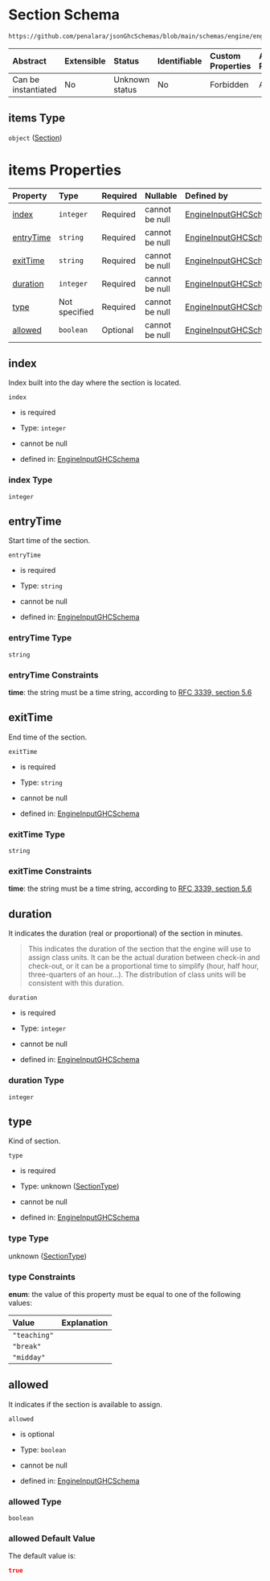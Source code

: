 # Section Schema

```txt
https://github.com/penalara/jsonGhcSchemas/blob/main/schemas/engine/engineSpecification.schema.json#/properties/frames/items/properties/days/items/properties/sections/items
```



| Abstract            | Extensible | Status         | Identifiable | Custom Properties | Additional Properties | Access Restrictions | Defined In                                                                                               |
| :------------------ | :--------- | :------------- | :----------- | :---------------- | :-------------------- | :------------------ | :------------------------------------------------------------------------------------------------------- |
| Can be instantiated | No         | Unknown status | No           | Forbidden         | Allowed               | none                | [engineSpecification.schema.json\*](../../../out/engineSpecification.schema.json "open original schema") |

## items Type

`object` ([Section](enginespecification-properties-frames-frame-properties-days-frameday-properties-sections-section.md))

# items Properties

| Property                | Type          | Required | Nullable       | Defined by                                                                                                                                                                                                                                                                                                                                           |
| :---------------------- | :------------ | :------- | :------------- | :--------------------------------------------------------------------------------------------------------------------------------------------------------------------------------------------------------------------------------------------------------------------------------------------------------------------------------------------------- |
| [index](#index)         | `integer`     | Required | cannot be null | [EngineInputGHCSchema](enginespecification-properties-frames-frame-properties-days-frameday-properties-sections-section-properties-index.md "https://github.com/penalara/jsonGhcSchemas/blob/main/schemas/engine/engineSpecification.schema.json#/properties/frames/items/properties/days/items/properties/sections/items/properties/index")         |
| [entryTime](#entrytime) | `string`      | Required | cannot be null | [EngineInputGHCSchema](enginespecification-properties-frames-frame-properties-days-frameday-properties-sections-section-properties-entrytime.md "https://github.com/penalara/jsonGhcSchemas/blob/main/schemas/engine/engineSpecification.schema.json#/properties/frames/items/properties/days/items/properties/sections/items/properties/entryTime") |
| [exitTime](#exittime)   | `string`      | Required | cannot be null | [EngineInputGHCSchema](enginespecification-properties-frames-frame-properties-days-frameday-properties-sections-section-properties-exittime.md "https://github.com/penalara/jsonGhcSchemas/blob/main/schemas/engine/engineSpecification.schema.json#/properties/frames/items/properties/days/items/properties/sections/items/properties/exitTime")   |
| [duration](#duration)   | `integer`     | Required | cannot be null | [EngineInputGHCSchema](enginespecification-properties-frames-frame-properties-days-frameday-properties-sections-section-properties-duration.md "https://github.com/penalara/jsonGhcSchemas/blob/main/schemas/engine/engineSpecification.schema.json#/properties/frames/items/properties/days/items/properties/sections/items/properties/duration")   |
| [type](#type)           | Not specified | Required | cannot be null | [EngineInputGHCSchema](enginespecification-properties-frames-frame-properties-days-frameday-properties-sections-section-properties-sectiontype.md "https://github.com/penalara/jsonGhcSchemas/blob/main/schemas/engine/engineSpecification.schema.json#/properties/frames/items/properties/days/items/properties/sections/items/properties/type")    |
| [allowed](#allowed)     | `boolean`     | Optional | cannot be null | [EngineInputGHCSchema](enginespecification-properties-frames-frame-properties-days-frameday-properties-sections-section-properties-allowed.md "https://github.com/penalara/jsonGhcSchemas/blob/main/schemas/engine/engineSpecification.schema.json#/properties/frames/items/properties/days/items/properties/sections/items/properties/allowed")     |

## index

Index built into the day where the section is located.

`index`

*   is required

*   Type: `integer`

*   cannot be null

*   defined in: [EngineInputGHCSchema](enginespecification-properties-frames-frame-properties-days-frameday-properties-sections-section-properties-index.md "https://github.com/penalara/jsonGhcSchemas/blob/main/schemas/engine/engineSpecification.schema.json#/properties/frames/items/properties/days/items/properties/sections/items/properties/index")

### index Type

`integer`

## entryTime

Start time of the section.

`entryTime`

*   is required

*   Type: `string`

*   cannot be null

*   defined in: [EngineInputGHCSchema](enginespecification-properties-frames-frame-properties-days-frameday-properties-sections-section-properties-entrytime.md "https://github.com/penalara/jsonGhcSchemas/blob/main/schemas/engine/engineSpecification.schema.json#/properties/frames/items/properties/days/items/properties/sections/items/properties/entryTime")

### entryTime Type

`string`

### entryTime Constraints

**time**: the string must be a time string, according to [RFC 3339, section 5.6](https://tools.ietf.org/html/rfc3339 "check the specification")

## exitTime

End time of the section.

`exitTime`

*   is required

*   Type: `string`

*   cannot be null

*   defined in: [EngineInputGHCSchema](enginespecification-properties-frames-frame-properties-days-frameday-properties-sections-section-properties-exittime.md "https://github.com/penalara/jsonGhcSchemas/blob/main/schemas/engine/engineSpecification.schema.json#/properties/frames/items/properties/days/items/properties/sections/items/properties/exitTime")

### exitTime Type

`string`

### exitTime Constraints

**time**: the string must be a time string, according to [RFC 3339, section 5.6](https://tools.ietf.org/html/rfc3339 "check the specification")

## duration

It indicates the duration (real or proportional) of the section in minutes.

> This indicates the duration of the section that the engine will use to assign class units. It can be the actual duration between check-in and check-out, or it can be a proportional time to simplify (hour, half hour, three-quarters of an hour...). The distribution of class units will be consistent with this duration.

`duration`

*   is required

*   Type: `integer`

*   cannot be null

*   defined in: [EngineInputGHCSchema](enginespecification-properties-frames-frame-properties-days-frameday-properties-sections-section-properties-duration.md "https://github.com/penalara/jsonGhcSchemas/blob/main/schemas/engine/engineSpecification.schema.json#/properties/frames/items/properties/days/items/properties/sections/items/properties/duration")

### duration Type

`integer`

## type

Kind of section.

`type`

*   is required

*   Type: unknown ([SectionType](enginespecification-properties-frames-frame-properties-days-frameday-properties-sections-section-properties-sectiontype.md))

*   cannot be null

*   defined in: [EngineInputGHCSchema](enginespecification-properties-frames-frame-properties-days-frameday-properties-sections-section-properties-sectiontype.md "https://github.com/penalara/jsonGhcSchemas/blob/main/schemas/engine/engineSpecification.schema.json#/properties/frames/items/properties/days/items/properties/sections/items/properties/type")

### type Type

unknown ([SectionType](enginespecification-properties-frames-frame-properties-days-frameday-properties-sections-section-properties-sectiontype.md))

### type Constraints

**enum**: the value of this property must be equal to one of the following values:

| Value        | Explanation |
| :----------- | :---------- |
| `"teaching"` |             |
| `"break"`    |             |
| `"midday"`   |             |

## allowed

It indicates if the section is available to assign.

`allowed`

*   is optional

*   Type: `boolean`

*   cannot be null

*   defined in: [EngineInputGHCSchema](enginespecification-properties-frames-frame-properties-days-frameday-properties-sections-section-properties-allowed.md "https://github.com/penalara/jsonGhcSchemas/blob/main/schemas/engine/engineSpecification.schema.json#/properties/frames/items/properties/days/items/properties/sections/items/properties/allowed")

### allowed Type

`boolean`

### allowed Default Value

The default value is:

```json
true
```
